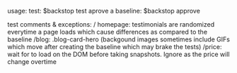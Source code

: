 usage:
test: $backstop test
aprove a baseline: $backstop approve

test comments & exceptions:
/ homepage: testimonials are randomized everytime a page loads which cause differences as compared to the baseline
/blog: .blog-card-hero (backgound images sometimes include GIFs which move after creating the baseline which may brake the tests)
/price: wait for <app-price/> to load on the DOM before taking snapshots. Ignore <google-chart> as the price will change overtime 